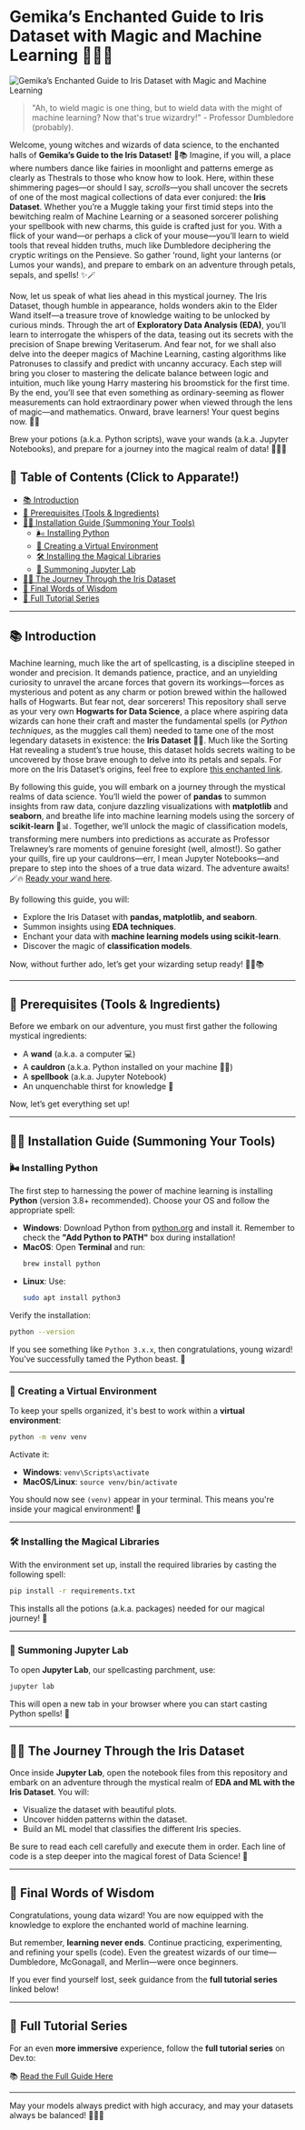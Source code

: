 # Gemika’s Enchanted Guide to Iris Dataset with Magic and Machine Learning 🌟🧙‍♂️

![Gemika’s Enchanted Guide to Iris Dataset with Magic and Machine Learning](images/splash-screen.jpg "Gemika’s Enchanted Guide to Iris Dataset with Magic and Machine Learning")

> "Ah, to wield magic is one thing, but to wield data with the might of machine learning? Now that's true wizardry!" - Professor Dumbledore (probably).

Welcome, young witches and wizards of data science, to the enchanted halls of **Gemika’s Guide to the Iris Dataset!** 🌟📚 Imagine, if you will, a place where numbers dance like fairies in moonlight and patterns emerge as clearly as Thestrals to those who know how to look. Here, within these shimmering pages—or should I say, *scrolls*—you shall uncover the secrets of one of the most magical collections of data ever conjured: the **Iris Dataset**. Whether you’re a Muggle taking your first timid steps into the bewitching realm of Machine Learning or a seasoned sorcerer polishing your spellbook with new charms, this guide is crafted just for you. With a flick of your wand—or perhaps a click of your mouse—you’ll learn to wield tools that reveal hidden truths, much like Dumbledore deciphering the cryptic writings on the Pensieve. So gather ‘round, light your lanterns (or Lumos your wands), and prepare to embark on an adventure through petals, sepals, and spells! ✨🪄  

Now, let us speak of what lies ahead in this mystical journey. The Iris Dataset, though humble in appearance, holds wonders akin to the Elder Wand itself—a treasure trove of knowledge waiting to be unlocked by curious minds. Through the art of **Exploratory Data Analysis (EDA)**, you’ll learn to interrogate the whispers of the data, teasing out its secrets with the precision of Snape brewing Veritaserum. And fear not, for we shall also delve into the deeper magics of Machine Learning, casting algorithms like Patronuses to classify and predict with uncanny accuracy. Each step will bring you closer to mastering the delicate balance between logic and intuition, much like young Harry mastering his broomstick for the first time. By the end, you’ll see that even something as ordinary-seeming as flower measurements can hold extraordinary power when viewed through the lens of magic—and mathematics. Onward, brave learners! Your quest begins now. 🌸🔮

Brew your potions (a.k.a. Python scripts), wave your wands (a.k.a. Jupyter Notebooks), and prepare for a journey into the magical realm of data! 🧙‍♂️🌟

## 🔗 Table of Contents (Click to Apparate!)

- [📚 Introduction](#-introduction)
- [💊 Prerequisites (Tools & Ingredients)](#-prerequisites-tools--ingredients)
- [👩‍🎓 Installation Guide (Summoning Your Tools)](#-installation-guide-summoning-your-tools)
  - [🌬️ Installing Python](#-installing-python)
  - [🎨 Creating a Virtual Environment](#-creating-a-virtual-environment)
  - [🛠️ Installing the Magical Libraries](#-installing-the-magical-libraries)
  - [🧠 Summoning Jupyter Lab](#-summoning-jupyter-lab)
- [🧙‍♀️ The Journey Through the Iris Dataset](#-the-journey-through-the-iris-dataset)
- [🎩 Final Words of Wisdom](#-final-words-of-wisdom)
- [📜 Full Tutorial Series](#-full-tutorial-series)

---

## 📚 Introduction

Machine learning, much like the art of spellcasting, is a discipline steeped in wonder and precision. It demands patience, practice, and an unyielding curiosity to unravel the arcane forces that govern its workings—forces as mysterious and potent as any charm or potion brewed within the hallowed halls of Hogwarts. But fear not, dear sorcerers! This repository shall serve as your very own **Hogwarts for Data Science**, a place where aspiring data wizards can hone their craft and master the fundamental spells (or *Python techniques*, as the muggles call them) needed to tame one of the most legendary datasets in existence: the **Iris Dataset** 🌸✨. Much like the Sorting Hat revealing a student’s true house, this dataset holds secrets waiting to be uncovered by those brave enough to delve into its petals and sepals. For more on the Iris Dataset’s origins, feel free to explore [this enchanted link](https://en.wikipedia.org/wiki/Iris_flower_data_set).  

By following this guide, you will embark on a journey through the mystical realms of data science. You’ll wield the power of **pandas** to summon insights from raw data, conjure dazzling visualizations with **matplotlib** and **seaborn**, and breathe life into machine learning models using the sorcery of **scikit-learn** 🔮📊. Together, we’ll unlock the magic of classification models, transforming mere numbers into predictions as accurate as Professor Trelawney’s rare moments of genuine foresight (well, almost!). So gather your quills, fire up your cauldrons—err, I mean Jupyter Notebooks—and prepare to step into the shoes of a true data wizard. The adventure awaits! 🪄🔥 [Ready your wand here](https://scikit-learn.org/stable/).

By following this guide, you will:
- Explore the Iris Dataset with **pandas, matplotlib, and seaborn**.
- Summon insights using **EDA techniques**.
- Enchant your data with **machine learning models using scikit-learn**.
- Discover the magic of **classification models**.

Now, without further ado, let’s get your wizarding setup ready! 🧙‍♂️📚

---

## 💊 Prerequisites (Tools & Ingredients)

Before we embark on our adventure, you must first gather the following mystical ingredients:

- A **wand** (a.k.a. a computer 💻)
- A **cauldron** (a.k.a. Python installed on your machine 🧟‍♂️)
- A **spellbook** (a.k.a. Jupyter Notebook)
- An unquenchable thirst for knowledge 🚀

Now, let’s get everything set up!

---

## 👩‍🎓 Installation Guide (Summoning Your Tools)

### 🌬️ Installing Python

The first step to harnessing the power of machine learning is installing **Python** (version 3.8+ recommended). Choose your OS and follow the appropriate spell:

- **Windows**: Download Python from [python.org](https://www.python.org/downloads/) and install it. Remember to check the **"Add Python to PATH"** box during installation!
- **MacOS**: Open **Terminal** and run:
  ```sh
  brew install python
  ```
- **Linux**: Use:
  ```sh
  sudo apt install python3
  ```

Verify the installation:
```sh
python --version
```
If you see something like `Python 3.x.x`, then congratulations, young wizard! You’ve successfully tamed the Python beast. 🐍

---

### 🎨 Creating a Virtual Environment

To keep your spells organized, it's best to work within a **virtual environment**:

```sh
python -m venv venv
```

Activate it:
- **Windows**: `venv\Scripts\activate`
- **MacOS/Linux**: `source venv/bin/activate`

You should now see `(venv)` appear in your terminal. This means you're inside your magical environment! 🫡

---

### 🛠️ Installing the Magical Libraries

With the environment set up, install the required libraries by casting the following spell:

```sh
pip install -r requirements.txt
```

This installs all the potions (a.k.a. packages) needed for our magical journey! 🎩

---

### 🧠 Summoning Jupyter Lab

To open **Jupyter Lab**, our spellcasting parchment, use:
```sh
jupyter lab
```
This will open a new tab in your browser where you can start casting Python spells! 🔮

---

## 🧙‍♀️ The Journey Through the Iris Dataset

Once inside **Jupyter Lab**, open the notebook files from this repository and embark on an adventure through the mystical realm of **EDA and ML with the Iris Dataset**. You will:
- Visualize the dataset with beautiful plots.
- Uncover hidden patterns within the dataset.
- Build an ML model that classifies the different Iris species.

Be sure to read each cell carefully and execute them in order. Each line of code is a step deeper into the magical forest of Data Science! 🌿

---

## 🎩 Final Words of Wisdom

Congratulations, young data wizard! You are now equipped with the knowledge to explore the enchanted world of machine learning.

But remember, **learning never ends**. Continue practicing, experimenting, and refining your spells (code). Even the greatest wizards of our time—Dumbledore, McGonagall, and Merlin—were once beginners.

If you ever find yourself lost, seek guidance from the **full tutorial series** linked below!

---

## 📜 Full Tutorial Series

For an even **more immersive** experience, follow the **full tutorial series** on Dev.to:

📚 [Read the Full Guide Here](https://dev.to/gerryleonugroho/series/30657)

---

May your models always predict with high accuracy, and may your datasets always be balanced! 🧙‍♀️🌈
